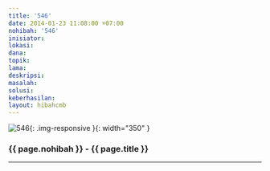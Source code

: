 ```yaml
---
title: '546'
date: 2014-01-23 11:08:00 +07:00
nohibah: '546'
inisiator:
lokasi:
dana:
topik:
lama:
deskripsi:
masalah:
solusi:
keberhasilan:
layout: hibahcmb
---
```


![546](/static/img/hibahcmb/546.png){: .img-responsive }{: width="350" }

### {{ page.nohibah }} - {{ page.title }}

---
